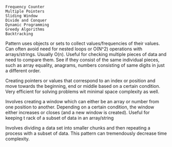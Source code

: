 <!--Problem Solving Patterns-->

    Frequency Counter
    Multiple Pointers
    Sliding Window
    Divide and Conquer
    Dynamic Programming
    Greedy Algorithms
    Backtracking

<!--Frequency Counter Pattern-->

Pattern uses objects or sets to collect values/frequencies of their values.
Can often avoid need for nested loops or O(N^2) operations with arrays/strings. Usually O(n).
Useful for checking multiple pieces of data and need to compare them. See if they consist of the same individual pieces,
such as array equality, anagrams, numbers consisting of same digits in just a different order.

<!--Multiple Pointers Pattern-->

Creating pointers or values that correspond to an index or position and move towards the beginning,
end or middle based on a certain condition.
Very efficient for solving problems wit minimal space complexity as well.

<!--Sliding Window Pattern-->

Involves creating a window which can either be an array or number from one position to another.
Depending on a certain condition, the window either increases or closes (and a new window is created).
Useful for keeping t rack of a subset of data in an array/string

<!--Divide and Conquer Pattern-->

Involves dividing a data set into smaller chunks and then repeating a process with a subset of data.
This pattern can tremendously decrease time complexity.